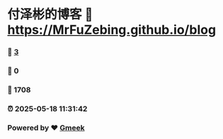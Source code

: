 # 付泽彬的博客 :link: https://MrFuZebing.github.io/blog 
### :page_facing_up: [3](https://MrFuZebing.github.io/blog/tag.html) 
### :speech_balloon: 0 
### :hibiscus: 1708 
### :alarm_clock: 2025-05-18 11:31:42 
### Powered by :heart: [Gmeek](https://github.com/Meekdai/Gmeek)
